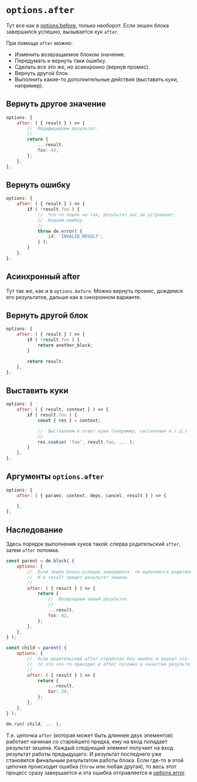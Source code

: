# `options.after`

Тут все как в [options.before](./options_before.md), только наоборот.
Если экшен блока завершился успешно, вызывается хук `after`.

При помощи `after` можно:

  * Изменить возвращаемое блоком значение.
  * Передумать и вернуть таки ошибку.
  * Сделать все это же, но асинхронно (вернув промис).
  * Вернуть другой блок.
  * Выполнить какие-то дополнительные действия (выставить куки, например).


## Вернуть другое значение

```js
options: {
    after: ( { result } ) => {
        //  Модифицируем результат.
        //
        return {
            ...result,
            foo: 42,
        };
    },
},
```


## Вернуть ошибку

```js
options: {
    after: ( { result } ) => {
        if ( !result.foo ) {
            //  Что-то пошло не так, результат нас не устраивает.
            //  Кидаем ошибку.
            //
            throw de.error( {
                id: 'INVALID_RESULT',
            } );
        }
    },
},
```


## Асинхронный after

Тут так же, как и в `options.before`. Можно вернуть промис, дождемся его результатов, дальше как в синхронном варианте.


## Вернуть другой блок

```js
options: {
    after: ( { result } ) => {
        if ( !result.foo ) {
            return another_block;
        }

        return result;
    },
},
```


## Выставить куки

```js
options: {
    after: ( { result, context } ) => {
        if ( result.foo ) {
            const { res } = context;

            //  Выставляем в ответ куки (например, сессионные и т.д.)
            //
            res.cookie( 'foo', result.foo, ... );
        }
    },
},
```


## Аргументы `options.after`

```js
options: {
    after: ( { params, context, deps, cancel, result } ) => {

    },
},
```


## Наследование

Здесь порядок выполнения хуков такой: сперва родительский `after`, затем `after` потомка.

```js
const parent = de.block( {
    options: {
        //  Если экшен блока успешно завершился, то выполнится родительский after.
        //  И в result придет результат экшена.
        //
        after: ( { result } ) => {
            return {
                //  Возвращаем новый результат.
                //
                ...result,
                foo: 42,
            };
        },
    },
} );

const child = parent( {
    options: {
        //  Если родительский after отработал без ошибок и вернул что-то,
        //  то это что-то приходит в after потомка в качестве результата.
        //
        after: ( { result } ) => {
            return {
                ...result,
                bar: 24,
            };
        },
    },
} );

de.run( child, ... );
```

Т.е. цепочка `after` (которая может быть длиннее двух элементов) работает начиная со старейшего предка, ему на вход попадает результат экшена.
Каждый следующий элемент получает на вход результат работы предыдущего. И результат последнего уже становится финальным результатом работы блока.
Если где-то в этой цепочке происходит ошибка (`throw` или любая другая), то весь этот процесс сразу завершается и эта ошибка отправляется в [options.error](./options_error.md).
